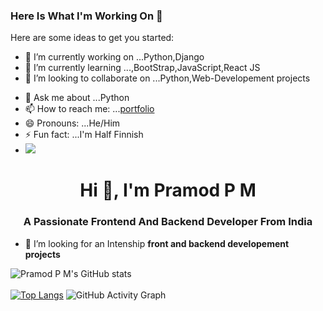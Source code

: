 ### Here Is What I'm Working On 👋


Here are some ideas to get you started:

- 🔭 I’m currently working on ...Python,Django
- 🌱 I’m currently learning ...,BootStrap,JavaScript,React JS
- 👯 I’m looking to collaborate on ...Python,Web-Developement projects
<!-- 🤔 I’m looking for help with ...-->
- 💬 Ask me about ...Python
- 📫 How to reach me: ...[portfolio](https://pramodpm2.github.io)
- 😄 Pronouns: ...He/Him
- ⚡ Fun fact: ...I'm Half Finnish
- ![](https://komarev.com/ghpvc/?username=pramodpm2&color=blueviolet)


<h1 align="center">Hi 👋, I'm Pramod P M</h1>
<h3 align="center">A Passionate Frontend And Backend Developer From India</h3>

- 🤝 I’m looking for an Intenship  **front and backend developement projects**



![Pramod P M's GitHub stats](https://github-readme-stats.vercel.app/api?username=pramodpm2&show_icons=true&theme=radical)
<br>
<br>
[![Top Langs](https://github-readme-stats.vercel.app/api/top-langs/?username=pramodpm2&layout=compact)](https://github.com/pramodpm2/github-readme-stats)
![GitHub Activity Graph](https://activity-graph.herokuapp.com/graph?username=pramodpm2)



